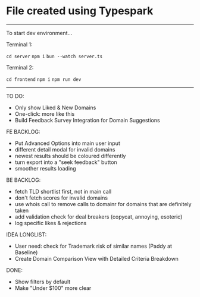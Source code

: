 # File created using Typespark

---

To start dev environment...

Terminal 1:

`cd server`
`npm i`
`bun --watch server.ts`

Terminal 2:

`cd frontend`
`npm i`
`npm run dev`

---

TO DO:

- Only show Liked & New Domains
- One-click: more like this
- Build Feedback Survey Integration for Domain Suggestions

FE BACKLOG:

- Put Advanced Options into main user input
- different detail modal for invalid domains
- newest results should be coloured differently
- turn export into a "seek feedback" button
- smoother results loading

BE BACKLOG:

- fetch TLD shortlist first, not in main call
- don't fetch scores for invalid domains
- use whois call to remove calls to domainr for domains that are definitely taken
- add validation check for deal breakers (copycat, annoying, esoteric)
- log specific likes & rejections

IDEA LONGLIST:

- User need: check for Trademark risk of similar names (Paddy at Baseline)
- Create Domain Comparison View with Detailed Criteria Breakdown

DONE:

- Show filters by default
- Make "Under $100" more clear
